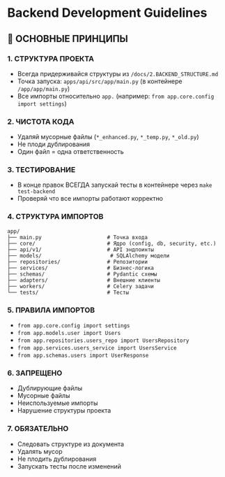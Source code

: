 # Backend Development Guidelines

## 🎯 **ОСНОВНЫЕ ПРИНЦИПЫ**

### 1. **СТРУКТУРА ПРОЕКТА**
- Всегда придерживайся структуры из `/docs/2.BACKEND_STRUCTURE.md`
- Точка запуска: `apps/api/src/app/main.py` (в контейнере `/app/app/main.py`)
- Все импорты относительно `app.` (например: `from app.core.config import settings`)

### 2. **ЧИСТОТА КОДА**
- Удаляй мусорные файлы (`*_enhanced.py`, `*_temp.py`, `*_old.py`)
- Не плоди дублирования
- Один файл = одна ответственность

### 3. **ТЕСТИРОВАНИЕ**
- В конце правок ВСЕГДА запускай тесты в контейнере через `make test-backend`
- Проверяй что все импорты работают корректно

### 4. **СТРУКТУРА ИМПОРТОВ**
```
app/
├── main.py                     # Точка входа
├── core/                       # Ядро (config, db, security, etc.)
├── api/v1/                     # API эндпоинты
├── models/                      # SQLAlchemy модели
├── repositories/               # Репозитории
├── services/                   # Бизнес-логика
├── schemas/                    # Pydantic схемы
├── adapters/                   # Внешние клиенты
├── workers/                    # Celery задачи
└── tests/                      # Тесты
```

### 5. **ПРАВИЛА ИМПОРТОВ**
- `from app.core.config import settings`
- `from app.models.user import Users`
- `from app.repositories.users_repo import UsersRepository`
- `from app.services.users_service import UsersService`
- `from app.schemas.users import UserResponse`

### 6. **ЗАПРЕЩЕНО**
- Дублирующие файлы
- Мусорные файлы
- Неиспользуемые импорты
- Нарушение структуры проекта

### 7. **ОБЯЗАТЕЛЬНО**
- Следовать структуре из документа
- Удалять мусор
- Не плодить дублирования
- Запускать тесты после изменений
